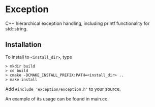 # Exception

C++ hierarchical exception handling, including printf functionality for std::string.

## Installation

To install to `<install_dir>`, type

    > mkdir build
    > cd build
    > cmake -DCMAKE_INSTALL_PREFIX:PATH=<install_dir> ..
    > make install

Add `#include 'exception/exception.h'` to your source.

An example of its usage can be found in main.cc.

